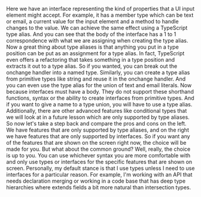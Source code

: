 Here we have an interface representing the kind of properties that a UI input element might accept.
For example, it has a member type which can be text or email, a current value for the input element
and a method to handle changes to the value.
We can achieve the same effect using a TypeScript type alias.
And you can see that the body of the interface has a 1 to 1 correspondence with what we are assigning
when creating the type alias.
Now a great thing about type aliases is that anything you put in a type position can be put as an assignment
for a type alias.
In fact, TypeScript even offers a refactoring that takes something in a type position and extracts
it out to a type alias.
So if you wanted, you can break out the onchange handler into a named type.
Similarly, you can create a type alias from primitive types like string and reuse it in the onchange
handler.
And you can even use the type alias for the union of text and email literals.
Now because interfaces must have a body.
They do not support these shorthand functions, syntax or the ability to create interfaces from primitive
types.
And if you want to give a name to a type union, you will have to use a type alias.
Additionally, there are other advanced features like conditional types that we will look at in a future
lesson which are only supported by type aliases.
So now let's take a step back and compare the pros and cons on the left.
We have features that are only supported by type aliases, and on the right we have features that are
only supported by interfaces.
So if you want any of the features that are shown on the screen right now, the choice will be made
for you.
But what about the common ground?
Well, really, the choice is up to you.
You can use whichever syntax you are more comfortable with and only use types or interfaces for the
specific features that are shown on screen.
Personally, my default stance is that I use types unless I need to use interfaces for a particular
reason.
For example, I'm working with an API that needs declaration merging or working in a code base that
has deep type hierarchies where extends fields a bit more natural than intersection types.
